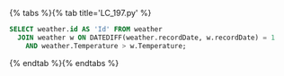 {% tabs %}{% tab title='LC_197.py' %}

```sql
SELECT weather.id AS 'Id' FROM weather
  JOIN weather w ON DATEDIFF(weather.recordDate, w.recordDate) = 1
    AND weather.Temperature > w.Temperature;
```

{% endtab %}{% endtabs %}
